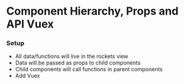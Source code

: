 # Component Hierarchy, Props and API Vuex

### Setup
* All data/functions will live in the rockets view
* Data will be passed as props to child components
* Child components will call functions in parent components
* Add Vuex 
